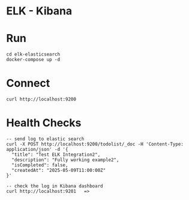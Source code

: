 # ELK - Kibana

# Run
    cd elk-elasticsearch
	docker-compose up -d

# Connect
	curl http://localhost:9200

# Health Checks
    -- send log to elastic search
	curl -X POST http://localhost:9200/todolist/_doc -H 'Content-Type: application/json' -d '{
      "title": "Test ELK Integration2",
      "description": "Fully working example2",
      "isCompleted": false,
      "createdAt": "2025-05-09T11:00:00Z"
    }'

    -- check the log in Kibana dashboard
    curl http://localhost:9201   => 